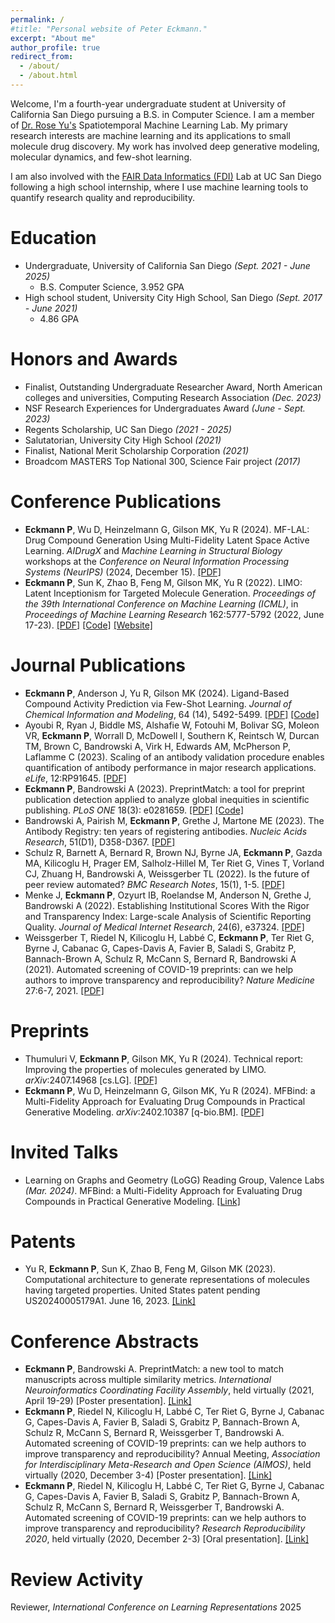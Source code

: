 ```yaml
---
permalink: /
#title: "Personal website of Peter Eckmann."
excerpt: "About me"
author_profile: true
redirect_from: 
  - /about/
  - /about.html
---
```


Welcome, I'm a fourth-year undergraduate student at University of California San Diego pursuing a B.S. in Computer Science. I am a member of [Dr. Rose Yu's](https://roseyu.com/) Spatiotemporal Machine Learning Lab. My primary research interests are machine learning and its applications to small molecule drug discovery. My work has involved deep generative modeling, molecular dynamics, and few-shot learning.

I am also involved with the [FAIR Data Informatics (FDI)](https://www.fdilab.org/) Lab at UC San Diego following a high school internship, where I use machine learning tools to quantify research quality and reproducibility. 

Education
======
* Undergraduate, University of California San Diego *(Sept. 2021 - June 2025)*
  * B.S. Computer Science, 3.952 GPA
* High school student, University City High School, San Diego *(Sept. 2017 - June 2021)*
  * 4.86 GPA

Honors and Awards
======
* Finalist, Outstanding Undergraduate Researcher Award, North American colleges and universities, Computing Research Association *(Dec. 2023)*
* NSF Research Experiences for Undergraduates Award *(June - Sept. 2023)*
* Regents Scholarship, UC San Diego *(2021 - 2025)*
* Salutatorian, University City High School *(2021)*
* Finalist, National Merit Scholarship Corporation *(2021)*
* Broadcom MASTERS Top National 300, Science Fair project *(2017)*

Conference Publications
=====
* **Eckmann P**, Wu D, Heinzelmann G, Gilson MK, Yu R (2024). MF-LAL: Drug Compound Generation Using Multi-Fidelity Latent Space Active Learning. *AIDrugX* and *Machine Learning in Structural Biology* workshops at the *Conference on Neural Information Processing Systems (NeurIPS)* (2024, December 15). [\[PDF\]](https://petereckmann1.github.io/files/mflal.pdf) 
* **Eckmann P**, Sun K, Zhao B, Feng M, Gilson MK, Yu R (2022). LIMO: Latent Inceptionism for Targeted Molecule Generation. *Proceedings of the 39th International Conference on Machine Learning (ICML)*, in *Proceedings of Machine Learning Research* 162:5777-5792 (2022, June 17-23). [\[PDF\]](https://petereckmann1.github.io/files/limo.pdf) [\[Code\]](https://github.com/Rose-STL-Lab/LIMO) [\[Website\]](https://www.limo-aimd.com/)

Journal Publications
=====
* **Eckmann P**, Anderson J, Yu R, Gilson MK (2024). Ligand-Based Compound Activity Prediction via Few-Shot Learning. *Journal of Chemical Information and Modeling*, 64 (14), 5492-5499. [\[PDF\]](https://petereckmann1.github.io/files/eckmann-et-al-2024-ligand-based-compound-activity-prediction-via-few-shot-learning.pdf) [\[Code\]](https://github.com/Rose-STL-Lab/FS-CAP)
* Ayoubi R, Ryan J, Biddle MS, Alshafie W, Fotouhi M, Bolivar SG, Moleon VR, **Eckmann P**, Worrall D, McDowell I, Southern K, Reintsch W, Durcan TM, Brown C, Bandrowski A, Virk H, Edwards AM, McPherson P, Laflamme C (2023). Scaling of an antibody validation procedure enables quantification of antibody performance in major research applications. *eLife*, 12:RP91645. [\[PDF\]](https://petereckmann1.github.io/files/paper4.pdf)
* **Eckmann P**, Bandrowski A (2023). PreprintMatch: a tool for preprint publication detection applied to analyze global inequities in scientific publishing. *PLoS ONE* 18(3): e0281659. [\[PDF\]](https://petereckmann1.github.io/files/preprint-match.pdf) [\[Code\]](https://github.com/PeterEckmann1/preprint-match)
* Bandrowski A, Pairish M, **Eckmann P**, Grethe J, Martone ME (2023). The Antibody Registry: ten years of registering antibodies. *Nucleic Acids Research*, 51(D1), D358-D367. [\[PDF\]](https://petereckmann1.github.io/files/antibody-registry.pdf)
* Schulz R, Barnett A, Bernard R, Brown NJ, Byrne JA, **Eckmann P**, Gazda MA, Kilicoglu H, Prager EM, Salholz-Hillel M, Ter Riet G, Vines T, Vorland CJ, Zhuang H, Bandrowski A, Weissgerber TL (2022). Is the future of peer review automated? *BMC Research Notes*, 15(1), 1-5. [\[PDF\]](https://petereckmann1.github.io/files/future-automated.pdf)
* Menke J, **Eckmann P**, Ozyurt IB, Roelandse M, Anderson N, Grethe J, Bandrowski A (2022). Establishing Institutional Scores With the Rigor and Transparency Index: Large-scale Analysis of Scientific Reporting Quality. *Journal of Medical Internet Research*, 24(6), e37324. [\[PDF\]](https://petereckmann1.github.io/files/rti2.pdf)
* Weissgerber T, Riedel N, Kilicoglu H, Labbé C, **Eckmann P**, Ter Riet G, Byrne J, Cabanac G, Capes-Davis A, Favier B, Saladi S, Grabitz P, Bannach-Brown A, Schulz R, McCann S, Bernard R, Bandrowski A (2021). Automated screening of COVID-19 preprints: can we help authors to improve transparency and reproducibility? *Nature Medicine* 27:6-7, 2021. [\[PDF\]](https://petereckmann1.github.io/files/automated-screening.pdf)

Preprints
=====
* Thumuluri V, **Eckmann P**, Gilson MK, Yu R (2024). Technical report: Improving the properties of molecules generated by LIMO. *arXiv*:2407.14968 [cs.LG]. [\[PDF\]](https://petereckmann1.github.io/files/2407.14968v1.pdf)
* **Eckmann P**, Wu D, Heinzelmann G, Gilson MK, Yu R (2024). MFBind: a Multi-Fidelity Approach for Evaluating Drug Compounds in Practical Generative Modeling. *arXiv*:2402.10387 [q-bio.BM]. [\[PDF\]](https://petereckmann1.github.io/files/mfbind.pdf)

Invited Talks
====
* Learning on Graphs and Geometry (LoGG) Reading Group, Valence Labs *(Mar. 2024)*. MFBind: a Multi-Fidelity Approach for Evaluating Drug Compounds in Practical Generative Modeling. [\[Link\]](https://portal.valencelabs.com/events/post/mfbind-a-multi-fidelity-approach-for-evaluating-drug-compounds-in-5GhXYNdjBuYTwrW)

Patents
====
* Yu R, **Eckmann P**, Sun K, Zhao B, Feng M, Gilson MK (2023). Computational architecture to generate representations of molecules having targeted properties. United States patent pending US20240005179A1. June 16, 2023. [\[Link\]](https://patents.google.com/patent/US20240005179A1/en)

Conference Abstracts
=====
* **Eckmann P**, Bandrowski A. PreprintMatch: a new tool to match manuscripts across multiple similarity metrics. *International Neuroinformatics Coordinating Facility Assembly*, held virtually (2021, April 19-29) \[Poster presentation\]. [\[Link\]](https://neuroinformatics.incf.org/node/264)
* **Eckmann P**, Riedel N, Kilicoglu H, Labbé C, Ter Riet G, Byrne J, Cabanac G, Capes-Davis A, Favier B, Saladi S, Grabitz P, Bannach-Brown A, Schulz R, McCann S, Bernard R, Weissgerber T, Bandrowski A. Automated screening of COVID-19 preprints: can we help authors to improve transparency and reproducibility? Annual Meeting, *Association for Interdisciplinary Meta-Research and Open Science (AIMOS)*, held virtually (2020, December 3-4) \[Poster presentation\]. [\[Link\]](https://osf.io/ep9qh/)
* **Eckmann P**, Riedel N, Kilicoglu H, Labbé C, Ter Riet G, Byrne J, Cabanac G, Capes-Davis A, Favier B, Saladi S, Grabitz P, Bannach-Brown A, Schulz R, McCann S, Bernard R, Weissgerber T, Bandrowski A. Automated screening of COVID-19 preprints: can we help authors to improve transparency and reproducibility? *Research Reproducibility 2020*, held virtually (2020, December 2-3) \[Oral presentation\]. [\[Link\]](https://pwd.aa.ufl.edu/researchre-pro/wp-content/uploads/sites/8/2020/11/Paper_3-3_Eckmann_Peter.pdf)

Review Activity
====
Reviewer, *International Conference on Learning Representations* 2025
